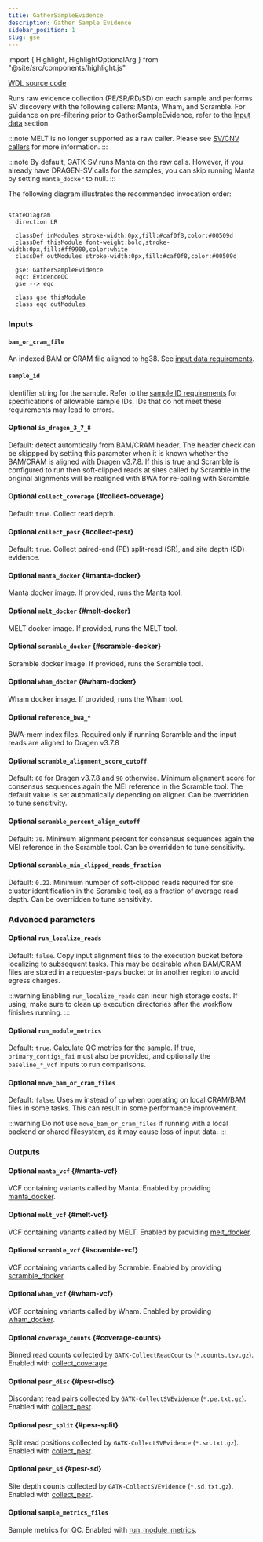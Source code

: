 ```yaml
---
title: GatherSampleEvidence 
description: Gather Sample Evidence
sidebar_position: 1
slug: gse
---
```


import { Highlight, HighlightOptionalArg } from "@site/src/components/highlight.js"

[WDL source code](https://github.com/broadinstitute/gatk-sv/blob/main/wdl/GatherSampleEvidence.wdl)

Runs raw evidence collection (PE/SR/RD/SD) on each sample and performs SV discovery with the following callers: 
Manta, Wham, and Scramble. For guidance on pre-filtering prior to GatherSampleEvidence, refer to the 
[Input data](/docs/gs/inputs) section.

:::note
MELT is no longer supported as a raw caller. Please see [SV/CNV callers](/docs/gs/sv_callers) for more information.
:::

:::note
By default, GATK-SV runs Manta on the raw calls. However, if you already have DRAGEN-SV calls for the samples, you
can skip running Manta by setting `manta_docker` to null.
:::

The following diagram illustrates the recommended invocation order:

```mermaid

stateDiagram
  direction LR
  
  classDef inModules stroke-width:0px,fill:#caf0f8,color:#00509d
  classDef thisModule font-weight:bold,stroke-width:0px,fill:#ff9900,color:white
  classDef outModules stroke-width:0px,fill:#caf0f8,color:#00509d

  gse: GatherSampleEvidence
  eqc: EvidenceQC
  gse --> eqc
  
  class gse thisModule
  class eqc outModules
```

### Inputs

#### `bam_or_cram_file`
An indexed BAM or CRAM file aligned to hg38. See [input data requirements](/docs/gs/inputs).

#### `sample_id`
Identifier string for the sample. Refer to the [sample ID requirements](/docs/gs/inputs#sampleids) 
for specifications of allowable sample IDs. IDs that do not meet these requirements may lead to errors.

#### <HighlightOptionalArg>Optional</HighlightOptionalArg> `is_dragen_3_7_8`
Default: detect automtically from BAM/CRAM header. The header check can be skippped by setting this parameter when it 
is known whether the BAM/CRAM is aligned with Dragen v3.7.8. If this is true and Scramble is configured to run then 
soft-clipped reads at sites called by Scramble in the original alignments will be realigned with BWA for re-calling with 
Scramble.

#### <HighlightOptionalArg>Optional</HighlightOptionalArg> `collect_coverage` {#collect-coverage}
Default: `true`. Collect read depth.

#### <HighlightOptionalArg>Optional</HighlightOptionalArg> `collect_pesr` {#collect-pesr}
Default: `true`. Collect paired-end (PE) split-read (SR), and site depth (SD) evidence.

#### <HighlightOptionalArg>Optional</HighlightOptionalArg> `manta_docker` {#manta-docker}
Manta docker image. If provided, runs the Manta tool.

#### <HighlightOptionalArg>Optional</HighlightOptionalArg> `melt_docker` {#melt-docker}
MELT docker image. If provided, runs the MELT tool.

#### <HighlightOptionalArg>Optional</HighlightOptionalArg> `scramble_docker` {#scramble-docker}
Scramble docker image. If provided, runs the Scramble tool.

#### <HighlightOptionalArg>Optional</HighlightOptionalArg> `wham_docker` {#wham-docker}
Wham docker image. If provided, runs the Wham tool.

#### <HighlightOptionalArg>Optional</HighlightOptionalArg> `reference_bwa_*`
BWA-mem index files. Required only if running Scramble and the input reads are aligned to Dragen v3.7.8

#### <HighlightOptionalArg>Optional</HighlightOptionalArg> `scramble_alignment_score_cutoff`
Default: `60` for Dragen v3.7.8 and `90` otherwise. Minimum alignment score for consensus sequences again the MEI reference 
in the Scramble tool. The default value is set automatically depending on aligner. Can be overridden to tune 
sensitivity.

#### <HighlightOptionalArg>Optional</HighlightOptionalArg> `scramble_percent_align_cutoff`
Default: `70`. Minimum alignment percent for consensus sequences again the MEI reference in the Scramble tool. Can be 
overridden to tune sensitivity.

#### <HighlightOptionalArg>Optional</HighlightOptionalArg> `scramble_min_clipped_reads_fraction`
Default: `0.22`. Minimum number of soft-clipped reads required for site cluster identification in the Scramble tool, 
as a fraction of average read depth. Can be overridden to tune sensitivity.

### Advanced parameters

#### <HighlightOptionalArg>Optional</HighlightOptionalArg> `run_localize_reads`
Default: `false`. Copy input alignment files to the execution bucket before localizing to subsequent tasks. This 
may be desirable when BAM/CRAM files are stored in a requester-pays bucket or in another region to avoid egress charges.

:::warning
Enabling `run_localize_reads` can incur high storage costs. If using, make sure to clean up execution directories after 
the workflow finishes running.
:::

#### <HighlightOptionalArg>Optional</HighlightOptionalArg> `run_module_metrics`
Default: `true`. Calculate QC metrics for the sample. If true, `primary_contigs_fai` must also be provided, and 
optionally the `baseline_*_vcf` inputs to run comparisons. 

#### <HighlightOptionalArg>Optional</HighlightOptionalArg> `move_bam_or_cram_files`
Default: `false`. Uses `mv` instead of `cp` when operating on local CRAM/BAM files in some tasks. This can result in 
some performance improvement.

:::warning
Do not use `move_bam_or_cram_files` if running with a local backend or shared filesystem, as it may cause loss of 
input data.
:::

### Outputs

#### <HighlightOptionalArg>Optional</HighlightOptionalArg> `manta_vcf` {#manta-vcf}
VCF containing variants called by Manta. Enabled by providing [manta_docker](#manta-docker).

#### <HighlightOptionalArg>Optional</HighlightOptionalArg> `melt_vcf` {#melt-vcf}
VCF containing variants called by MELT. Enabled by providing [melt_docker](#melt-docker).

#### <HighlightOptionalArg>Optional</HighlightOptionalArg> `scramble_vcf` {#scramble-vcf}
VCF containing variants called by Scramble. Enabled by providing [scramble_docker](#scramble-docker).

#### <HighlightOptionalArg>Optional</HighlightOptionalArg> `wham_vcf` {#wham-vcf}
VCF containing variants called by Wham. Enabled by providing [wham_docker](#wham-docker).

#### <HighlightOptionalArg>Optional</HighlightOptionalArg>  `coverage_counts` {#coverage-counts}
Binned read counts collected by `GATK-CollectReadCounts` (`*.counts.tsv.gz`). Enabled with [collect_coverage](#collect-coverage).

#### <HighlightOptionalArg>Optional</HighlightOptionalArg>  `pesr_disc` {#pesr-disc}
Discordant read pairs collected by `GATK-CollectSVEvidence` (`*.pe.txt.gz`). Enabled with [collect_pesr](#collect-pesr).

#### <HighlightOptionalArg>Optional</HighlightOptionalArg>  `pesr_split` {#pesr-split}
Split read positions collected by `GATK-CollectSVEvidence` (`*.sr.txt.gz`). Enabled with [collect_pesr](#collect-pesr).

#### <HighlightOptionalArg>Optional</HighlightOptionalArg>  `pesr_sd` {#pesr-sd}
Site depth counts collected by `GATK-CollectSVEvidence` (`*.sd.txt.gz`). Enabled with [collect_pesr](#collect-pesr).

#### <HighlightOptionalArg>Optional</HighlightOptionalArg> `sample_metrics_files`
Sample metrics for QC. Enabled with [run_module_metrics](#optional-run_module_metrics).